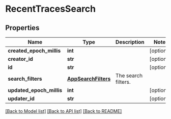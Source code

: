 # RecentTracesSearch

## Properties
Name | Type | Description | Notes
------------ | ------------- | ------------- | -------------
**created_epoch_millis** | **int** |  | [optional] 
**creator_id** | **str** |  | [optional] 
**id** | **str** |  | [optional] 
**search_filters** | [**AppSearchFilters**](AppSearchFilters.md) | The search filters. | 
**updated_epoch_millis** | **int** |  | [optional] 
**updater_id** | **str** |  | [optional] 

[[Back to Model list]](../README.md#documentation-for-models) [[Back to API list]](../README.md#documentation-for-api-endpoints) [[Back to README]](../README.md)


